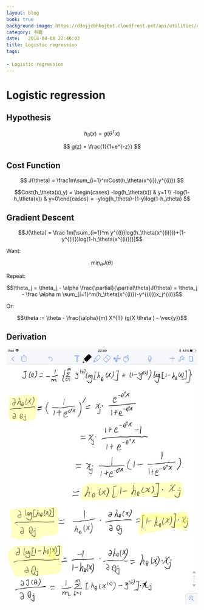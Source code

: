 ```yaml
---
layout: blog
book: true
background-image: https://d3njjcbhbojbot.cloudfront.net/api/utilities/v1/imageproxy/https://coursera.s3.amazonaws.com/topics/ml/large-icon.png?auto=format%2Ccompress&dpr=1&w=320&h=320&fit=fill&bg=FFF
category: 书籍
date:   2018-04-08 22:46:03
title: Logistic regression
tags:

- Logistic regression
---
```


# Logistic regression

## Hypothesis

$$ h_\theta(x) = g(\theta^Tx) $$

$$ g(z) = \frac{1}{1+e^{-z}} $$

## Cost Function

$$ J(\theta) = \frac1m\sum_{i=1}^mCost(h_\theta(x^{i}),y^{(i)}) $$

$$Cost(h_\theta(x),y) = \begin{cases} -log(h_\theta(x)) & y=1 \\ -log(1-h_\theta(x)) & y=0\end{cases} = -ylog(h_\theta)-(1-y)log(1-h_\theta) $$

## Gradient Descent

$$J(\theta) = \frac 1m[\sum_{i=1}^m y^{(i)}log(h_\theta(x^{(i)}))+(1-y^{(i)})log(1-h_\theta(x^{(i)}))]$$

Want:

$$\min_\theta J(\theta)$$

Repeat:

$$\theta_j = \theta_j - \alpha \frac{\partial}{\partial\theta}J(\theta) = \theta_j - \frac \alpha m \sum_{i=1}^m(h_\theta(x^{(i)})-y^{(i)})x_j^{(i)}$$

Or:

$$\theta := \theta - \frac{\alpha}{m} X^{T} (g(X \theta ) - \vec{y})$$

## Derivation

![image](https://raw.githubusercontent.com/LiBingtao/LiBingtao.github.io/master/image/LR_GD.PNG)